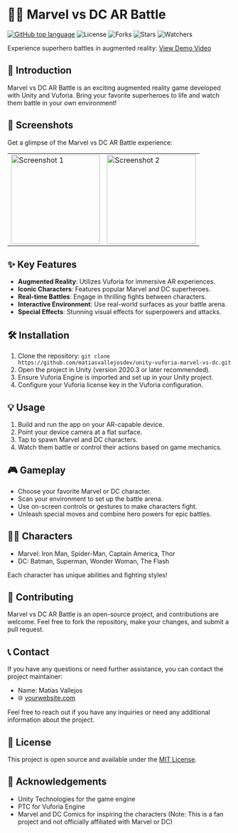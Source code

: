 # 🦸‍♂️ Marvel vs DC AR Battle

[![GitHub top language](https://img.shields.io/github/languages/top/matiasvallejosdev/unity-vuforia-marvel-vs-dc?color=1081c2)](https://github.com/matiasvallejosdev/unity-vuforia-marvel-vs-dc/search?l=c%23)
![License](https://img.shields.io/github/license/matiasvallejosdev/unity-vuforia-marvel-vs-dc?label=license&logo=github&color=f80&logoColor=fff)
![Forks](https://img.shields.io/github/forks/matiasvallejosdev/unity-vuforia-marvel-vs-dc.svg)
![Stars](https://img.shields.io/github/stars/matiasvallejosdev/unity-vuforia-marvel-vs-dc.svg)
![Watchers](https://img.shields.io/github/watchers/matiasvallejosdev/unity-vuforia-marvel-vs-dc.svg)

Experience superhero battles in augmented reality: [View Demo Video](https://youtu.be/your-demo-video)

## 📘 Introduction

Marvel vs DC AR Battle is an exciting augmented reality game developed with Unity and Vuforia. Bring your favorite superheroes to life and watch them battle in your own environment!

## 📸 Screenshots

Get a glimpse of the Marvel vs DC AR Battle experience:

<table>
  <tr>
    <td><img src="screenshot_1.png" alt="Screenshot 1" width="200"/></td>
    <td><img src="screenshot_2.png" alt="Screenshot 2" width="200"/></td>
  </tr>
</table>

## ✨ Key Features

- **Augmented Reality**: Utilizes Vuforia for immersive AR experiences.
- **Iconic Characters**: Features popular Marvel and DC superheroes.
- **Real-time Battles**: Engage in thrilling fights between characters.
- **Interactive Environment**: Use real-world surfaces as your battle arena.
- **Special Effects**: Stunning visual effects for superpowers and attacks.

## 🛠 Installation

1. Clone the repository:
   `git clone https://github.com/matiasvallejosdev/unity-vuforia-marvel-vs-dc.git`
2. Open the project in Unity (version 2020.3 or later recommended).
3. Ensure Vuforia Engine is imported and set up in your Unity project.
4. Configure your Vuforia license key in the Vuforia configuration.

## 💡 Usage

1. Build and run the app on your AR-capable device.
2. Point your device camera at a flat surface.
3. Tap to spawn Marvel and DC characters.
4. Watch them battle or control their actions based on game mechanics.

## 🎮 Gameplay

- Choose your favorite Marvel or DC character.
- Scan your environment to set up the battle arena.
- Use on-screen controls or gestures to make characters fight.
- Unleash special moves and combine hero powers for epic battles.

## 🦸‍♀️ Characters

- Marvel: Iron Man, Spider-Man, Captain America, Thor
- DC: Batman, Superman, Wonder Woman, The Flash

Each character has unique abilities and fighting styles!

## 🤝 Contributing

Marvel vs DC AR Battle is an open-source project, and contributions are welcome. Feel free to fork the repository, make your changes, and submit a pull request.

## 📞 Contact

If you have any questions or need further assistance, you can contact the project maintainer:

- Name: Matias Vallejos
- 🌐 [yourwebsite.com](https://matiasvallejos.com/)

Feel free to reach out if you have any inquiries or need any additional information about the project.

## 📄 License

This project is open source and available under the [MIT License](LICENSE).

## 🙏 Acknowledgements

- Unity Technologies for the game engine
- PTC for Vuforia Engine
- Marvel and DC Comics for inspiring the characters (Note: This is a fan project and not officially affiliated with Marvel or DC)
